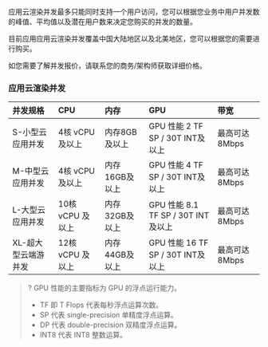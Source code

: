 应用云渲染并发最多只能同时支持一个用户访问，您可以根据您业务中用户并发数的峰值、平均值以及潜在用户数来决定您购买的并发的数量。

目前应用应用云渲染并发覆盖中国大陆地区以及北美地区，您可以根据您的需要进行购买。

如您需要了解并发报价，请联系您的商务/架构师获取详细价格。

### 应用云渲染并发

| 并发规格            | CPU              | 内存           | GPU                                | 带宽          |
| :------------------ | :--------------- | :------------- | :--------------------------------- | :------------ |
| S-小型云应用并发    | 4核 vCPU 及以上  | 内存8GB及以上  | GPU 性能 2 TF SP / 30T INT及以上   | 最高可达8Mbps |
| M-中型云应用并发    | 4核 vCPU 及以上  | 内存16GB及以上 | GPU 性能 4 TF SP / 30T INT及以上   | 最高可达8Mbps |
| L-大型云应用并发    | 10核 vCPU 及以上 | 内存32GB及以上 | GPU 性能 8.1 TF SP / 30T INT及以上 | 最高可达8Mbps |
| XL-超大型云端游并发 | 12核 vCPU 及以上 | 内存44GB及以上 | GPU 性能 16 TF SP / 30T INT及以上  | 最高可达8Mbps |

>? GPU 性能的主要指标为 GPU 的浮点运行能力。
>- TF 即 T Flops 代表每秒浮点运算次数。
>- SP 代表 single-precision 单精度浮点运算。
>- DP 代表 double-precision 双精度浮点运算。
>- INT8 代表 INT8 整数运算。

